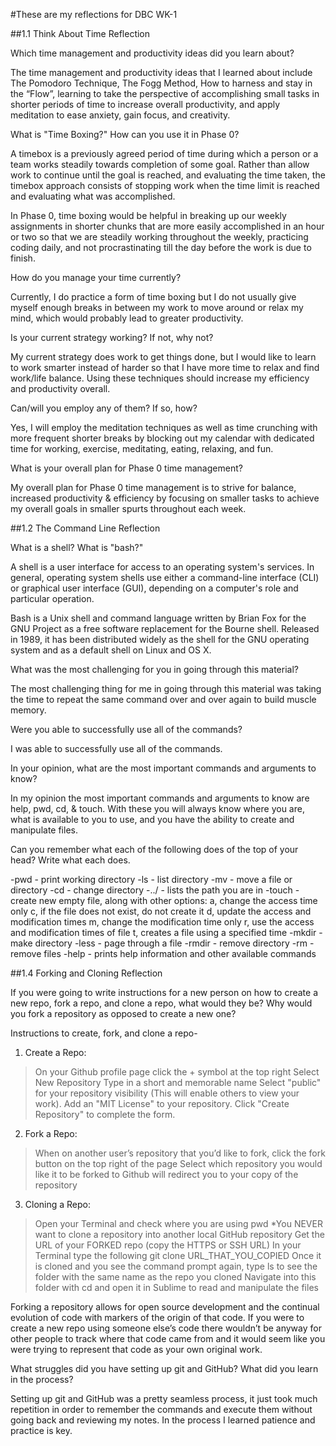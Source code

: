 #These are my reflections for DBC WK-1

##1.1 Think About Time Reflection

Which time management and productivity ideas did you learn about?

The time management and productivity ideas that I learned about include The Pomodoro Technique, The Fogg Method, How to harness and stay in the “Flow”, learning to take the perspective of accomplishing small tasks in shorter periods of time to increase overall productivity, and apply meditation to ease anxiety, gain focus, and creativity.


What is "Time Boxing?" How can you use it in Phase 0?

A timebox is a previously agreed period of time during which a person or a team works steadily towards completion of some goal. Rather than allow work to continue until the goal is reached, and evaluating the time taken, the timebox approach consists of stopping work when the time limit is reached and evaluating what was accomplished.

In Phase 0, time boxing would be helpful in breaking up our weekly assignments in shorter chunks that are more easily accomplished in an hour or two so that we are steadily working throughout the weekly, practicing coding daily, and not procrastinating till the day before the work is due to finish.

How do you manage your time currently?

Currently, I do practice a form of time boxing but I do not usually give myself enough breaks in between my work to move around or relax my mind, which would probably lead to greater productivity.

Is your current strategy working? If not, why not?

My current strategy does work to get things done, but I would like to learn to work smarter instead of harder so that I have more time to relax and find work/life balance. Using these techniques should increase my efficiency and productivity overall.

Can/will you employ any of them? If so, how?

Yes, I will employ the meditation techniques as well as time crunching with more frequent shorter breaks by blocking out my calendar with dedicated time for working, exercise, meditating, eating, relaxing, and fun.

What is your overall plan for Phase 0 time management?

My overall plan for Phase 0 time management is to strive for balance, increased productivity & efficiency by focusing on smaller tasks to achieve my overall goals in smaller spurts throughout each week.



##1.2 The Command Line Reflection


What is a shell? What is "bash?"

A shell is a user interface for access to an operating system's services. In general, operating system shells use either a command-line interface (CLI) or graphical user interface (GUI), depending on a computer's role and particular operation.

Bash is a Unix shell and command language written by Brian Fox for the GNU Project as a free software replacement for the Bourne shell. Released in 1989, it has been distributed widely as the shell for the GNU operating system and as a default shell on Linux and OS X.

What was the most challenging for you in going through this material?

The most challenging thing for me in going through this material was taking the time to repeat the same command over and over again to build muscle memory.

Were you able to successfully use all of the commands?

I was able to successfully use all of the commands.

In your opinion, what are the most important commands and arguments to know?

In my opinion the most important commands and arguments to know are help, pwd, cd, & touch. With these you will always know where you are, what is available to you to use, and you have the ability to create and manipulate files.

Can you remember what each of the following does of the top of your head? Write what each does.

-pwd - print working directory
-ls - list directory
-mv - move a file or directory
-cd - change directory
-../ - lists the path you are in
-touch - create new empty file, along with other options:
  a, change the access time only
  c, if the file does not exist, do not create it
  d, update the access and modification times
  m, change the modification time only
  r, use the access and modification times of file
  t, creates a file using a specified time
-mkdir - make directory
-less - page through a file
-rmdir - remove directory
-rm - remove files
-help - prints help information and other available commands




##1.4 Forking and Cloning Reflection


If you were going to write instructions for a new person on how to create a new repo, fork a repo, and clone a repo, what would they be? Why would you fork a repository as opposed to create a new one?

Instructions to create, fork, and clone a repo-

1. Create a Repo:

>On your Github profile page click the + symbol at the top right
>Select New Repository
>Type in a short and memorable name
>Select "public" for your repository visibility (This will enable others to view your work).
>Add an "MIT License" to your repository.
>Click "Create Repository" to complete the form.

2. Fork a Repo:

>When on another user’s repository that you’d like to fork, click the fork button on the top right of the page
>Select which repository you would like it to be forked to
>Github will redirect you to your copy of the repository

3. Cloning a Repo:

>Open your Terminal and check where you are using pwd
    *You NEVER want to clone a repository into another local GitHub repository
>Get the URL of your FORKED repo (copy the HTTPS or SSH URL)
>In your Terminal type the following
    git clone URL_THAT_YOU_COPIED
>Once it is cloned and you see the command prompt again, type ls to see the folder with the same name as the repo you cloned
>Navigate into this folder with cd and open it in Sublime to read and manipulate the files

Forking a repository allows for open source development and the continual evolution of code with markers of the origin of that code. If you were to create a new repo using someone else’s code there wouldn’t be anyway for other people to track where that code came from and it would seem like you were trying to represent that code as your own original work.


What struggles did you have setting up git and GitHub? What did you learn in the process?

Setting up git and GitHub was a pretty seamless process, it just took much repetition in order to remember the commands and execute them without going back and reviewing my notes. In the process I learned patience and practice is key.

